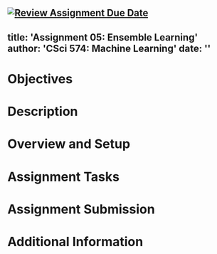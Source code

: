 [![Review Assignment Due Date](https://classroom.github.com/assets/deadline-readme-button-22041afd0340ce965d47ae6ef1cefeee28c7c493a6346c4f15d667ab976d596c.svg)](https://classroom.github.com/a/XYpv75L5)
---
title: 'Assignment 05: Ensemble Learning'
author: 'CSci 574: Machine Learning'
date: ''
---

# Objectives

# Description

# Overview and Setup

# Assignment Tasks

# Assignment Submission

# Additional Information

